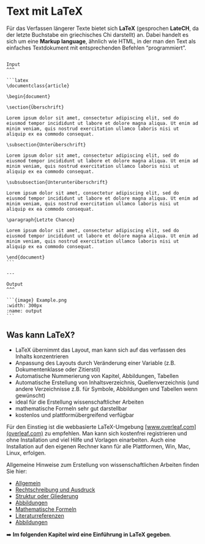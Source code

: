 # Text mit LaTeX

Für das Verfassen längerer Texte bietet sich **LaTeX** (gesprochen **LateCH**, da der letzte Buchstabe ein griechisches Chi darstellt) an. Dabei handelt es sich um eine **Markup language**, ähnlich wie HTML, in der man den Text als einfaches Textdokument mit entsprechenden Befehlen “programmiert”. 

````{panels}

Input
^^^

```latex
\documentclass{article}

\begin{document}

\section{Überschrift}

Lorem ipsum dolor sit amet, consectetur adipiscing elit, sed do eiusmod tempor incididunt ut labore et dolore magna aliqua. Ut enim ad minim veniam, quis nostrud exercitation ullamco laboris nisi ut aliquip ex ea commodo consequat. 

\subsection{Unterüberschrift}

Lorem ipsum dolor sit amet, consectetur adipiscing elit, sed do eiusmod tempor incididunt ut labore et dolore magna aliqua. Ut enim ad minim veniam, quis nostrud exercitation ullamco laboris nisi ut aliquip ex ea commodo consequat. 

\subsubsection{Unterunterüberschrift}

Lorem ipsum dolor sit amet, consectetur adipiscing elit, sed do eiusmod tempor incididunt ut labore et dolore magna aliqua. Ut enim ad minim veniam, quis nostrud exercitation ullamco laboris nisi ut aliquip ex ea commodo consequat. 

\paragraph{Letzte Chance}

Lorem ipsum dolor sit amet, consectetur adipiscing elit, sed do eiusmod tempor incididunt ut labore et dolore magna aliqua. Ut enim ad minim veniam, quis nostrud exercitation ullamco laboris nisi ut aliquip ex ea commodo consequat. 

\end{document}
```

---

Output
^^^

```{image} Example.png
:width: 300px
:name: output
```

````

## Was kann LaTeX?

- LaTeX übernimmt das Layout, man kann sich auf das verfassen des Inhalts konzentrieren
- Anpassung des Layouts durch Veränderung einer Variable (z.B. Dokumentenklasse oder Zitierstil)
- Automatische Nummerierung von Kapitel, Abbildungen, Tabellen
- Automatische Erstellung von Inhaltsverzeichnis, Quellenverzeichnis (und andere Verzeichnisse z.B. für Symbole, Abbildungen und Tabellen wenn gewünscht)
- ideal für die Erstellung wissenschaftlicher Arbeiten
- mathematische Formeln sehr gut darstellbar
- kostenlos und plattformübergreifend verfügbar


Für den Einstieg ist die webbasierte LaTeX-Umgebung [www.overleaf.com](overleaf.com) zu empfehlen. Man kann sich kostenfrei registrieren und ohne Installation und viel Hilfe und Vorlagen einarbeiten. Auch eine Installation auf den eigenen Rechner kann für alle Plattformen, Win, Mac, Linux, erfolgen.

Allgemeine Hinweise zum Erstellung von wissenschaftlichen Arbeiten finden Sie hier:
- [Allgemein](../Hinweise_Abschlussarbeiten/Formatierung.html#Allgemein)
- [Rechtschreibung und Ausdruck](../Hinweise_Abschlussarbeiten/Formatierung.html#Rechtschreibung_Ausdruck)
- [Struktur oder Gliederung](../Hinweise_Abschlussarbeiten/Formatierung.html#Struktur_Gliederung)
- [Abbildungen](../Hinweise_Abschlussarbeiten/Hinweise.html#Abbildungen)
- [Mathematische Formeln](../Hinweise_Abschlussarbeiten/Formatierung.html#MathematischeFormeln)
- [Literaturreferenzen](../Hinweise_Abschlussarbeiten/Formatierung.html#Literaturreferenzen)
- [Abbildungen](../Hinweise_Abschlussarbeiten/Formatierung.html#Abbildungen)

➡️ **Im folgenden Kapitel wird eine Einführung in LaTeX gegeben**.
